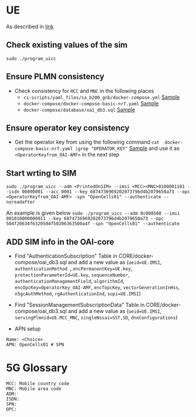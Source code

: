 # UE
As described in [link](https://open-cells.com/index.php/uiccsim-programing/)
## Check existing values of the sim
`sudo ./program_uicc`

## Ensure PLMN consistency
* Check consistency for `MCC` and `MNC` in the following places
	* <GnodeB repo> `ci-scripts/yaml_files/sa_b200_gnb/docker-compose.yml` [Sample](https://github.com/subhrendu1987/oai-gnodeb/blob/main/ci-scripts/yaml_files/sa_b200_gnb/docker-compose.yml)
	* <In Core VM repo> `docker-compose/docker-compose-basic-nrf.yaml` [Sample](https://github.com/subhrendu1987/oai-core/blob/main/docker-compose/docker-compose-basic-nrf.yaml)
	* <In Core VM repo> `docker-compose/database/oai_db3.sql` [Sample](https://github.com/subhrendu1987/oai-core/blob/main/docker-compose/database/oai_db3.sql)

## Ensure operator key consistency
* Get the operator key from <Core VM repo> using the following command `cat  docker-compose-basic-nrf.yaml |grep "OPERATOR_KEY"`
[Sample](https://github.com/subhrendu1987/oai-core/blob/main/docker-compose/docker-compose-basic-nrf.yaml) and use it as `<OperatorKeyfrom_OAI-AMF>` in the next step

## Start wrting to SIM
`sudo ./program_uicc --adm <PrintedOnSIM> --imsi <MCC><MNC>0100001101 --isdn 00000001 --acc 0001 --key 6874736969202073796d4b2079650a73 --opc <OperatorKeyfrom_OAI-AMF> -spn "OpenCells01" --authenticate --noreadafter`

An example is given below
`sudo ./program_uicc --adm 0c008508 --imsi 001010000000011 --key 6874736969202073796d4b2079650a73 --opc 504f20634f6320504f50206363500a4f -spn "OpenCells01" --authenticate`

## ADD SIM info in the OAI-core
* Find "AuthenticationSubscription" Table in CORE/docker-compose/oai_db3.sql and add a new value as 
(`ueid=UE.IMSI`, `authenticationMethod `, `encPermanentKey=UE.key`, `protectionParameterId=UE.key`, `sequenceNumber`, `authenticationManagementField`, `algorithmId`, `encOpcKey=OperatorKey_OAI-AMF`, `encTopcKey`, `vectorGenerationInHss`, `n5gcAuthMethod`, `rgAuthenticationInd`, `supi=UE.IMSI`)

* Find "SessionManagementSubscriptionData" Table in CORE/docker-compose/oai_db3.sql and add a new value as 
(`ueid=UE.IMSI`, `servingPlmnid=UE.MCC_MNC`, `singleNssai=SST,SD`, `dnnConfigurations`)


* APN setup
```
Name: <Choice>
APN: OpenCells01 # SPN

```
# 5G Glossary
```
MCC: Mobile country code
MNC: Mobile area code
ADM: 
ISDN:
SPN:
OPC:

```